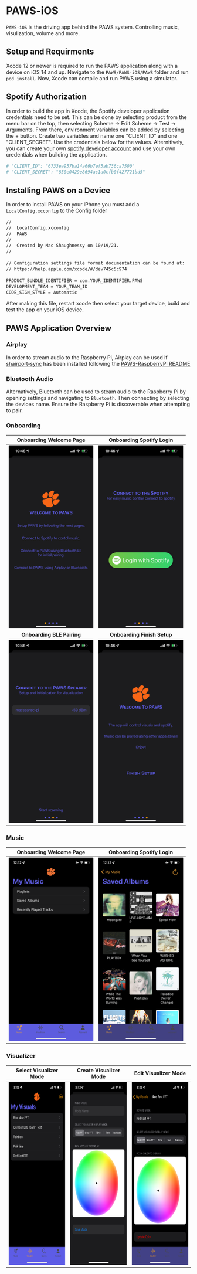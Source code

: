 # PAWS-iOS

`PAWS-iOS` is the driving app behind the PAWS system. Controlling music, visulization, volume and more.

## Setup and Requirments

Xcode 12 or newer is required to run the PAWS application along with a device on iOS 14 and up. Navigate to the `PAWS/PAWS-iOS/PAWS` folder and run `pod install`. Now, Xcode can compile and run PAWS using a simulator.

## Spotify Authorization

In order to build the app in Xcode, the Spotify developer application credentials need to be set. This can be done by selecting product from the menu bar on the top, then selecting Scheme -> Edit Scheme -> Test -> Arguments. From there, environment variables can be added by selecting the + button. Create two variables and name one "CLIENT_ID" and one "CLIENT_SECRET". Use the credentials below for the values. Alternitively, you can create your own [spotify developer account](https://developer.spotify.com) and use your own credentials when building the application.

```bash
# "CLIENT_ID": "6733ea957ba14a66b7ef5ab736ca7500"
# "CLIENT_SECRET": "850e0429e8694ac1a0cfb0f427721bd5"
```

## Installing PAWS on a Device

In order to install PAWS on your iPhone you must add a `LocalConfig.xcconfig` to the Config folder

```text
//
//  LocalConfig.xcconfig
//  PAWS
//
//  Created by Mac Shaughnessy on 10/19/21.
//

// Configuration settings file format documentation can be found at:
// https://help.apple.com/xcode/#/dev745c5c974

PRODUCT_BUNDLE_IDENTIFIER = com.YOUR_IDENTIFIER.PAWS
DEVELOPMENT_TEAM = YOUR_TEAM_ID
CODE_SIGN_STYLE = Automatic
```

After making this file, restart xcode then select your target device, build and test the app on your iOS device.

## PAWS Application Overview

### Airplay

In order to stream audio to the Raspberry Pi, Airplay can be used if [shairport-sync](https://github.com/mikebrady/shairport-sync) has been installed following the [PAWS-RaspberryPi README](/PAWS-RaspberryPi/README.md)

### Bluetooth Audio

Alternatively, Bluetooth can be used to steam audio to the Raspberry Pi by opening settings and navigating to `Bluetooth`. Then connecting by selecting the devices name. Ensure the Raspberry Pi is discoverable when attempting to pair.

### Onboarding
Onboarding Welcome Page | Onboarding Spotify Login
:-------------------------:|:-------------------------:
<img src="../Assets/PAWS-iOS images/PAWS onboarding intro screen.png" alt="PAWS onboarding intro screen" height="500"/>  |  <img src="../Assets/PAWS-iOS images/PAWS onboarding spotify login screen.png" alt="PAWS onboarding spotify login screen" height="500"/>
**Onboarding BLE Pairing** | **Onboarding Finish Setup**
<img src="../Assets/PAWS-iOS images/PAWS onboarding ble pairing screen.png" alt="PAWS onboarding ble pairing screen" height="500"/>  |  <img src="../Assets/PAWS-iOS images/PAWS onboarding finish setup screen.png" alt="PAWS onboarding finish setup screen" height="500"/>

### Music

Onboarding Welcome Page | Onboarding Spotify Login
:-------------------------:|:-------------------------:
<img src="../Assets/PAWS-iOS images/PAWS music view.png" alt="PAWS music view" height="500"/>   |  <img src="../Assets/PAWS-iOS images/PAWS playlist view.png" alt="PAWS playlist view" height="500"/> 

### Visualizer

Select Visualizer Mode|Create Visualizer Mode | Edit Visualizer Mode
:-------------------------:|:-------------------------:|:-------------------------:|
<img src="../Assets/PAWS-iOS images/PAWS select visualizer view.png" alt="PAWS select visualizer view" height="500"/>  | <img src="../Assets/PAWS-iOS images/PAWS create mode view.png" alt="PAWS create mode view" height="500"/>  |  <img src="../Assets/PAWS-iOS images/PAWS edit mode view.png" alt="PAWS edit mode view" height="500"/>
